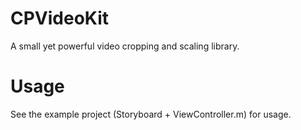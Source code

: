 # CPVideoKit
A small yet powerful video cropping and scaling library.

# Usage
See the example project (Storyboard + ViewController.m) for usage.
